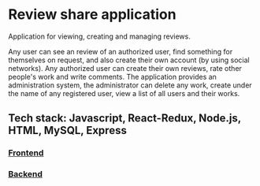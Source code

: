 # Review share application

Application for viewing, creating and managing reviews.

Any user can see an review of an authorized user, find something for themselves on request, and also create their own account (by using social networks). Any authorized user can create their own reviews, rate other people's work and write comments.
The application provides an administration system, the administrator can delete any work, create under the name of any registered user, view a list of all users and their works.

## Tech stack: Javascript, React-Redux, Node.js, HTML, MySQL, Express

### [Frontend](https://github.com/loqumi/webapp-frontend)
### [Backend](https://github.com/loqumi/webapp-backend)
